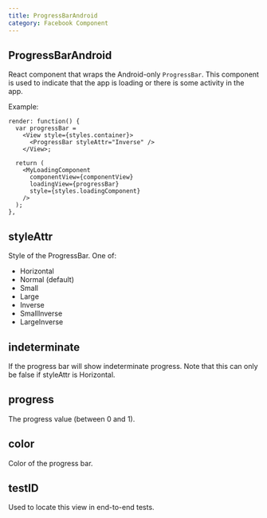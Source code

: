 ```yaml
---
title: ProgressBarAndroid
category: Facebook Component
---
```

<!-- Generated by documentation.js. Update this documentation by updating the source code. -->

## ProgressBarAndroid

React component that wraps the Android-only `ProgressBar`. This component is used to indicate
that the app is loading or there is some activity in the app.

Example:

    render: function() {
      var progressBar =
        <View style={styles.container}>
          <ProgressBar styleAttr="Inverse" />
        </View>;

      return (
        <MyLoadingComponent
          componentView={componentView}
          loadingView={progressBar}
          style={styles.loadingComponent}
        />
      );
    },

## styleAttr

Style of the ProgressBar. One of:

-   Horizontal
-   Normal (default)
-   Small
-   Large
-   Inverse
-   SmallInverse
-   LargeInverse

## indeterminate

If the progress bar will show indeterminate progress. Note that this
can only be false if styleAttr is Horizontal.

## progress

The progress value (between 0 and 1).

## color

Color of the progress bar.

## testID

Used to locate this view in end-to-end tests.
